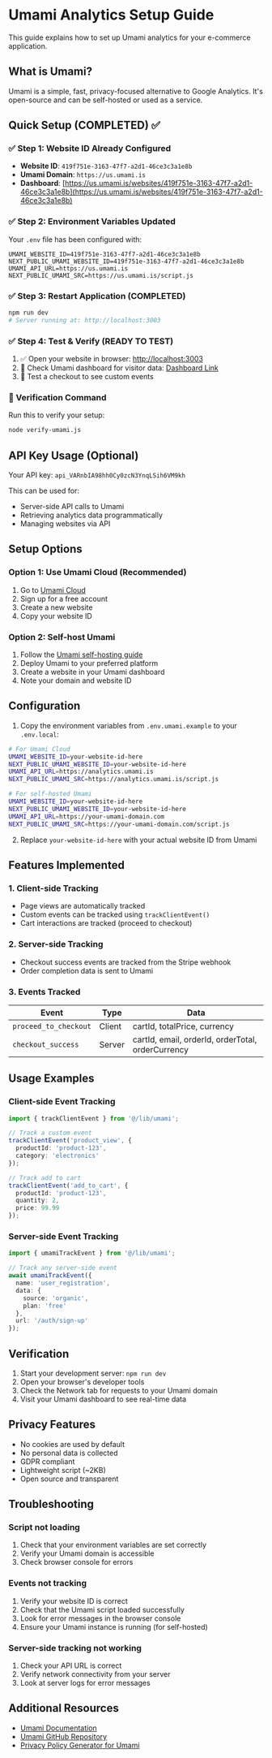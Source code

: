 # Umami Analytics Setup Guide

This guide explains how to set up Umami analytics for your e-commerce application.

## What is Umami?

Umami is a simple, fast, privacy-focused alternative to Google Analytics. It's open-source and can be self-hosted or used as a service.

## Quick Setup (COMPLETED) ✅

### ✅ Step 1: Website ID Already Configured
- **Website ID**: `419f751e-3163-47f7-a2d1-46ce3c3a1e8b`
- **Umami Domain**: `https://us.umami.is`
- **Dashboard**: [https://us.umami.is/websites/419f751e-3163-47f7-a2d1-46ce3c3a1e8b](https://us.umami.is/websites/419f751e-3163-47f7-a2d1-46ce3c3a1e8b)

### ✅ Step 2: Environment Variables Updated
Your `.env` file has been configured with:
```env
UMAMI_WEBSITE_ID=419f751e-3163-47f7-a2d1-46ce3c3a1e8b
NEXT_PUBLIC_UMAMI_WEBSITE_ID=419f751e-3163-47f7-a2d1-46ce3c3a1e8b
UMAMI_API_URL=https://us.umami.is
NEXT_PUBLIC_UMAMI_SRC=https://us.umami.is/script.js
```

### ✅ Step 3: Restart Application (COMPLETED)
```bash
npm run dev
# Server running at: http://localhost:3003
```

### ✅ Step 4: Test & Verify (READY TO TEST)
1. ✅ Open your website in browser: [http://localhost:3003](http://localhost:3003)
2. 🔄 Check Umami dashboard for visitor data: [Dashboard Link](https://us.umami.is/websites/419f751e-3163-47f7-a2d1-46ce3c3a1e8b)
3. 🛒 Test a checkout to see custom events

### 🧪 Verification Command
Run this to verify your setup:
```bash
node verify-umami.js
```

## API Key Usage (Optional)
Your API key: `api_VARnbIA98hh0Cy0zcN3YnqLSih6VM9kh`

This can be used for:
- Server-side API calls to Umami
- Retrieving analytics data programmatically
- Managing websites via API

## Setup Options

### Option 1: Use Umami Cloud (Recommended)

1. Go to [Umami Cloud](https://cloud.umami.is)
2. Sign up for a free account
3. Create a new website
4. Copy your website ID

### Option 2: Self-host Umami

1. Follow the [Umami self-hosting guide](https://umami.is/docs/install)
2. Deploy Umami to your preferred platform
3. Create a website in your Umami dashboard
4. Note your domain and website ID

## Configuration

1. Copy the environment variables from `.env.umami.example` to your `.env.local`:

```bash
# For Umami Cloud
UMAMI_WEBSITE_ID=your-website-id-here
NEXT_PUBLIC_UMAMI_WEBSITE_ID=your-website-id-here
UMAMI_API_URL=https://analytics.umami.is
NEXT_PUBLIC_UMAMI_SRC=https://analytics.umami.is/script.js
```

```bash
# For self-hosted Umami
UMAMI_WEBSITE_ID=your-website-id-here
NEXT_PUBLIC_UMAMI_WEBSITE_ID=your-website-id-here
UMAMI_API_URL=https://your-umami-domain.com
NEXT_PUBLIC_UMAMI_SRC=https://your-umami-domain.com/script.js
```

2. Replace `your-website-id-here` with your actual website ID from Umami

## Features Implemented

### 1. Client-side Tracking

- Page views are automatically tracked
- Custom events can be tracked using `trackClientEvent()`
- Cart interactions are tracked (proceed to checkout)

### 2. Server-side Tracking

- Checkout success events are tracked from the Stripe webhook
- Order completion data is sent to Umami

### 3. Events Tracked

| Event | Type | Data |
|-------|------|------|
| `proceed_to_checkout` | Client | cartId, totalPrice, currency |
| `checkout_success` | Server | cartId, email, orderId, orderTotal, orderCurrency |

## Usage Examples

### Client-side Event Tracking

```typescript
import { trackClientEvent } from '@/lib/umami';

// Track a custom event
trackClientEvent('product_view', {
  productId: 'product-123',
  category: 'electronics'
});

// Track add to cart
trackClientEvent('add_to_cart', {
  productId: 'product-123',
  quantity: 2,
  price: 99.99
});
```

### Server-side Event Tracking

```typescript
import { umamiTrackEvent } from '@/lib/umami';

// Track any server-side event
await umamiTrackEvent({
  name: 'user_registration',
  data: {
    source: 'organic',
    plan: 'free'
  },
  url: '/auth/sign-up'
});
```

## Verification

1. Start your development server: `npm run dev`
2. Open your browser's developer tools
3. Check the Network tab for requests to your Umami domain
4. Visit your Umami dashboard to see real-time data

## Privacy Features

- No cookies are used by default
- No personal data is collected
- GDPR compliant
- Lightweight script (~2KB)
- Open source and transparent

## Troubleshooting

### Script not loading

1. Check that your environment variables are set correctly
2. Verify your Umami domain is accessible
3. Check browser console for errors

### Events not tracking

1. Verify your website ID is correct
2. Check that the Umami script loaded successfully
3. Look for error messages in the browser console
4. Ensure your Umami instance is running (for self-hosted)

### Server-side tracking not working

1. Check your API URL is correct
2. Verify network connectivity from your server
3. Look at server logs for error messages

## Additional Resources

- [Umami Documentation](https://umami.is/docs)
- [Umami GitHub Repository](https://github.com/umami-software/umami)
- [Privacy Policy Generator for Umami](https://umami.is/privacy)
